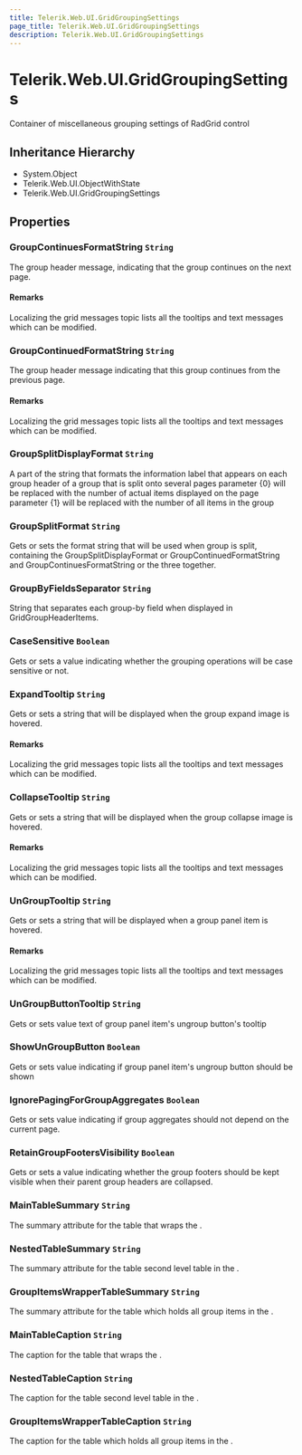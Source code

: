 ```yaml
---
title: Telerik.Web.UI.GridGroupingSettings
page_title: Telerik.Web.UI.GridGroupingSettings
description: Telerik.Web.UI.GridGroupingSettings
---
```


# Telerik.Web.UI.GridGroupingSettings

Container of miscellaneous grouping settings of RadGrid control

## Inheritance Hierarchy

* System.Object
* Telerik.Web.UI.ObjectWithState
* Telerik.Web.UI.GridGroupingSettings

## Properties

###  GroupContinuesFormatString `String`

The group header message, indicating that the group continues on the next
            page.

#### Remarks
Localizing the grid messages topic lists all the tooltips and text messages which
            can be modified.

###  GroupContinuedFormatString `String`

The group header message indicating that this group continues from the previous
            page.

#### Remarks
Localizing the grid messages topic lists all the tooltips and text messages which
            can be modified.

###  GroupSplitDisplayFormat `String`

A part of the string that formats the information label that appears on each
            group header of a group that is split onto several pages parameter {0} will be replaced
            with the number of actual items displayed on the page parameter {1} will be replaced
            with the number of all items in the group

###  GroupSplitFormat `String`

Gets or sets the format string that will be used when group is split, containing
            the GroupSplitDisplayFormat or
            GroupContinuedFormatString and
            GroupContinuesFormatString or the three together.

###  GroupByFieldsSeparator `String`

String that separates each group-by field when displayed in
            GridGroupHeaderItems.

###  CaseSensitive `Boolean`

Gets or sets a value indicating whether the grouping operations will be case
            sensitive or not.

###  ExpandTooltip `String`

Gets or sets a string that will be displayed when the group expand image is
            hovered.

#### Remarks
Localizing the grid messages topic lists all the tooltips and text messages which
            can be modified.

###  CollapseTooltip `String`

Gets or sets a string that will be displayed when the group collapse image is
            hovered.

#### Remarks
Localizing the grid messages topic lists all the tooltips and text messages which
            can be modified.

###  UnGroupTooltip `String`

Gets or sets a string that will be displayed when a group panel item is
            hovered.

#### Remarks
Localizing the grid messages topic lists all the tooltips and text messages which
            can be modified.

###  UnGroupButtonTooltip `String`

Gets or sets value text of group panel item's ungroup button's tooltip

###  ShowUnGroupButton `Boolean`

Gets or sets value indicating if group panel item's ungroup button should be shown

###  IgnorePagingForGroupAggregates `Boolean`

Gets or sets value indicating if group aggregates should not depend on the current page.

###  RetainGroupFootersVisibility `Boolean`

Gets or sets a value indicating whether the group footers should be kept visible
            when their parent group headers are collapsed.

###  MainTableSummary `String`

The summary attribute for the table that wraps the .

###  NestedTableSummary `String`

The summary attribute for the table second level table in the .

###  GroupItemsWrapperTableSummary `String`

The summary attribute for the table which holds all group items in the .

###  MainTableCaption `String`

The caption for the table that wraps the .

###  NestedTableCaption `String`

The caption for the table second level table in the .

###  GroupItemsWrapperTableCaption `String`

The caption for the table which holds all group items in the .

